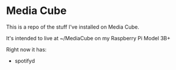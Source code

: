 # Media Cube

This is a repo of the stuff I've installed on Media Cube.

It's intended to live at ~/MediaCube on my Raspberry Pi Model 3B+

Right now it has:
- spotifyd

